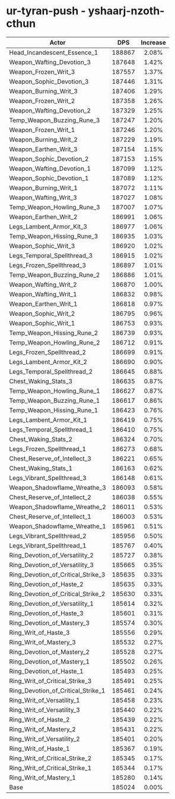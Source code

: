 # ur-tyran-push - yshaarj-nzoth-cthun
| Actor | DPS | Increase |
|---|:---:|:---:|
|Head_Incandescent_Essence_1|188867|2.08%|
|Weapon_Wafting_Devotion_3|187648|1.42%|
|Weapon_Frozen_Writ_3|187557|1.37%|
|Weapon_Sophic_Devotion_3|187446|1.31%|
|Weapon_Burning_Writ_3|187406|1.29%|
|Weapon_Frozen_Writ_2|187358|1.26%|
|Weapon_Wafting_Devotion_2|187329|1.25%|
|Temp_Weapon_Buzzing_Rune_3|187247|1.20%|
|Weapon_Frozen_Writ_1|187246|1.20%|
|Weapon_Burning_Writ_2|187229|1.19%|
|Weapon_Earthen_Writ_3|187154|1.15%|
|Weapon_Sophic_Devotion_2|187153|1.15%|
|Weapon_Wafting_Devotion_1|187099|1.12%|
|Weapon_Sophic_Devotion_1|187089|1.12%|
|Weapon_Burning_Writ_1|187072|1.11%|
|Weapon_Wafting_Writ_3|187027|1.08%|
|Temp_Weapon_Howling_Rune_3|187007|1.07%|
|Weapon_Earthen_Writ_2|186991|1.06%|
|Legs_Lambent_Armor_Kit_3|186977|1.06%|
|Temp_Weapon_Hissing_Rune_3|186935|1.03%|
|Weapon_Sophic_Writ_3|186920|1.02%|
|Legs_Temporal_Spellthread_3|186915|1.02%|
|Legs_Frozen_Spellthread_3|186897|1.01%|
|Temp_Weapon_Buzzing_Rune_2|186886|1.01%|
|Weapon_Wafting_Writ_2|186870|1.00%|
|Weapon_Wafting_Writ_1|186832|0.98%|
|Weapon_Earthen_Writ_1|186818|0.97%|
|Weapon_Sophic_Writ_2|186795|0.96%|
|Weapon_Sophic_Writ_1|186753|0.93%|
|Temp_Weapon_Hissing_Rune_2|186739|0.93%|
|Temp_Weapon_Howling_Rune_2|186712|0.91%|
|Legs_Frozen_Spellthread_2|186699|0.91%|
|Legs_Lambent_Armor_Kit_2|186690|0.90%|
|Legs_Temporal_Spellthread_2|186645|0.88%|
|Chest_Waking_Stats_3|186635|0.87%|
|Temp_Weapon_Howling_Rune_1|186627|0.87%|
|Temp_Weapon_Buzzing_Rune_1|186617|0.86%|
|Temp_Weapon_Hissing_Rune_1|186423|0.76%|
|Legs_Lambent_Armor_Kit_1|186419|0.75%|
|Legs_Temporal_Spellthread_1|186410|0.75%|
|Chest_Waking_Stats_2|186324|0.70%|
|Legs_Frozen_Spellthread_1|186273|0.68%|
|Chest_Reserve_of_Intellect_3|186221|0.65%|
|Chest_Waking_Stats_1|186163|0.62%|
|Legs_Vibrant_Spellthread_3|186148|0.61%|
|Weapon_Shadowflame_Wreathe_3|186093|0.58%|
|Chest_Reserve_of_Intellect_2|186038|0.55%|
|Weapon_Shadowflame_Wreathe_2|186011|0.53%|
|Chest_Reserve_of_Intellect_1|186003|0.53%|
|Weapon_Shadowflame_Wreathe_1|185961|0.51%|
|Legs_Vibrant_Spellthread_2|185956|0.50%|
|Legs_Vibrant_Spellthread_1|185767|0.40%|
|Ring_Devotion_of_Versatility_2|185727|0.38%|
|Ring_Devotion_of_Versatility_3|185665|0.35%|
|Ring_Devotion_of_Critical_Strike_3|185635|0.33%|
|Ring_Devotion_of_Haste_2|185635|0.33%|
|Ring_Devotion_of_Critical_Strike_2|185630|0.33%|
|Ring_Devotion_of_Versatility_1|185614|0.32%|
|Ring_Devotion_of_Haste_3|185601|0.31%|
|Ring_Devotion_of_Mastery_3|185574|0.30%|
|Ring_Writ_of_Haste_3|185556|0.29%|
|Ring_Writ_of_Mastery_3|185532|0.27%|
|Ring_Devotion_of_Mastery_2|185528|0.27%|
|Ring_Devotion_of_Mastery_1|185502|0.26%|
|Ring_Devotion_of_Haste_1|185493|0.25%|
|Ring_Writ_of_Critical_Strike_3|185491|0.25%|
|Ring_Devotion_of_Critical_Strike_1|185461|0.24%|
|Ring_Writ_of_Versatility_1|185458|0.23%|
|Ring_Writ_of_Versatility_3|185440|0.22%|
|Ring_Writ_of_Haste_2|185439|0.22%|
|Ring_Writ_of_Mastery_2|185431|0.22%|
|Ring_Writ_of_Versatility_2|185401|0.20%|
|Ring_Writ_of_Haste_1|185367|0.19%|
|Ring_Writ_of_Critical_Strike_2|185345|0.17%|
|Ring_Writ_of_Critical_Strike_1|185344|0.17%|
|Ring_Writ_of_Mastery_1|185280|0.14%|
|Base|185024|0.00%|
